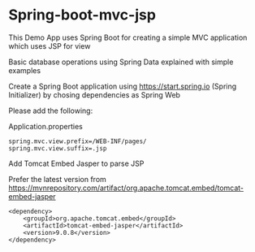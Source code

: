 # Spring-boot-mvc-jsp

This Demo App uses Spring Boot for creating a simple MVC application which uses JSP for view

Basic database operations using Spring Data explained with simple examples

Create a Spring Boot application using https://start.spring.io (Spring Initializer) by chosing dependencies as Spring Web 

Please add the following: 

Application.properties

```
spring.mvc.view.prefix=/WEB-INF/pages/
spring.mvc.view.suffix=.jsp
```

Add Tomcat Embed Jasper to parse JSP

Prefer the latest version from https://mvnrepository.com/artifact/org.apache.tomcat.embed/tomcat-embed-jasper 

```
<dependency>
    <groupId>org.apache.tomcat.embed</groupId>
    <artifactId>tomcat-embed-jasper</artifactId>
    <version>9.0.8</version>
</dependency>
```
